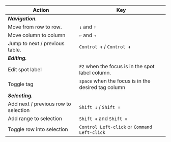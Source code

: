 | **Action**                                                   | **Key**         |
| ------------------------------------------------------------ | --------------- |
| **_Navigation._**                           |                |
| Move from row to row.     | `↓` and `↑`     |
| Move column to column     | `←` and `→`     |
| Jump to next / previous table. | `Control ⇟` / `Control ⇞`   |
| **_Editing._**                           |                   |
| Edit spot label       | `F2` when the focus is in the spot label column. |
| Toggle tag            | `space` when the focus is in the desired tag column |
| **_Selecting._**                           |                   |
| Add next / previous row to selection |  `Shift ↓` / `Shift ↑` |
| Add range to selection |  `Shift ⇞` and `Shift ⇟` | 
| Toggle row into selection | `Control Left-click` or `Command Left-click` | 

